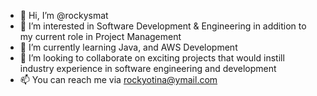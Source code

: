 - 👋 Hi, I’m @rockysmat
- 👀 I’m interested in Software Development & Engineering in addition to my current role in Project Management
- 🌱 I’m currently learning Java, and AWS Development
- 💞️ I’m looking to collaborate on exciting projects that would instill industry experience in software engineering and development   
- 📫 You can reach me via rockyotina@ymail.com

<!---
rockysmat/rockysmat is a ✨ special ✨ repository because its `README.md` (this file) appears on your GitHub profile.
You can click the Preview link to take a look at your changes.
--->
